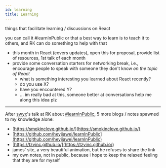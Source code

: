 ```yaml
---
id: learning
title: Learning
---
```


things that facilitate learning / discussions on React

you can call it #learnInPublic or that a best way to learn is to teach it to others, and RK can do something to help with that

- this month in React (covers updates), open this for proposal, provide list of resources, 1st talk of each month
- provide some conversation starters for networking break, i.e., encourage people to speak with someone they don't know _on the topic of React_
  - what is something interesting you learned about React recently?
  - do you use X?
  - have you encountered Y?
  - ... im really bad at this, someone better at conversations help me along this idea plz

---

After [swyx](https://twitter.com/swyx)'s talk at RK about [#learnInPublic](https://twitter.com/hashtag/LearnInPublic), 5 more blogs / notes spawned to my knowledge alone:

- [https://smokinclove.github.io/](https://smokinclove.github.io/)
- [https://github.com/heyjiawei/learnInPublic](https://github.com/heyjiawei/learnInPublic)
- [https://tzyinc.github.io/](https://tzyinc.github.io/)
- james' site, a very beautiful animation, but he refuses to share the link
- my own notes, not in public, because i hope to keep the relaxed feeling that they are for myself
